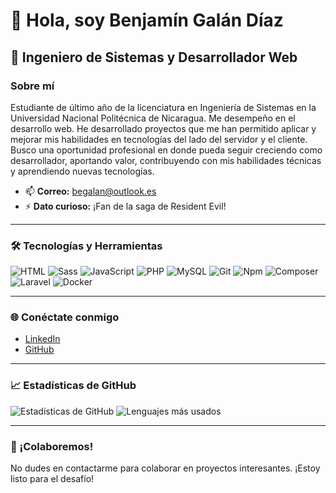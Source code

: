 # 👋 Hola, soy Benjamín Galán Díaz

## 🌟 Ingeniero de Sistemas y Desarrollador Web

### Sobre mí
Estudiante de último año de la licenciatura en Ingeniería de Sistemas en la Universidad Nacional Politécnica de Nicaragua. Me desempeño en el desarrollo web. He desarrollado proyectos que me han permitido aplicar y mejorar mis habilidades en tecnologías del lado del servidor y el cliente. Busco una oportunidad profesional en donde pueda seguir creciendo como desarrollador, aportando valor, contribuyendo con mis habilidades técnicas y aprendiendo nuevas tecnologías.

- 📫 **Correo:** [begalan@outlook.es](mailto:begalan@outlook.es)
- ⚡ **Dato curioso:** ¡Fan de la saga de Resident Evil!

---

### 🛠️ Tecnologías y Herramientas
![HTML](https://img.shields.io/badge/HTML-%23E34F26.svg?style=flat&logo=html5&logoColor=white)
![Sass](https://img.shields.io/badge/Sass-%23CC6699.svg?style=flat&logo=sass&logoColor=white)
![JavaScript](https://img.shields.io/badge/JavaScript-%23F7DF1E.svg?style=flat&logo=javascript&logoColor=black)
![PHP](https://img.shields.io/badge/PHP-%23777BB4.svg?style=flat&logo=php&logoColor=white)
![MySQL](https://img.shields.io/badge/MySQL-%234479A1.svg?style=flat&logo=mysql&logoColor=white)
![Git](https://img.shields.io/badge/Git-%23F05032.svg?style=flat&logo=git&logoColor=white)
![Npm](https://img.shields.io/badge/Npm-%234A1460.svg?style=flat&logo=npm&logoColor=white)
![Composer](https://img.shields.io/badge/Composer-%23D50000.svg?style=flat&logo=composer&logoColor=white)
![Laravel](https://img.shields.io/badge/Laravel-%23FF2D20.svg?style=flat&logo=laravel&logoColor=white)
![Docker](https://img.shields.io/badge/Docker-%230db7ed.svg?style=flat&logo=docker&logoColor=white)


---

### 🌐 Conéctate conmigo
- [LinkedIn](https://www.linkedin.com/in/benjam%C3%ADn-gal%C3%A1n-d%C3%ADaz-9346ba297/)
- [GitHub](https://github.com/benjamin-galan)

---

### 📈 Estadísticas de GitHub
![Estadísticas de GitHub](https://github-readme-stats.vercel.app/api?username=benjamin-galan&show_icons=true&theme=dark)
![Lenguajes más usados](https://github-readme-stats.vercel.app/api/top-langs?username=benjamin-galan&show_icons=true&locale=en&layout=compact&theme=dark)

---

### 🤝 ¡Colaboremos!
No dudes en contactarme para colaborar en proyectos interesantes. ¡Estoy listo para el desafío!

